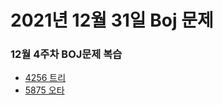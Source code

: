 # 2021년 12월 31일 Boj 문제

### 12월 4주차 BOJ문제 복습

- [4256 트리](https://www.acmicpc.net/problem/4256)
- [5875 오타](https://www.acmicpc.net/problem/5875)
